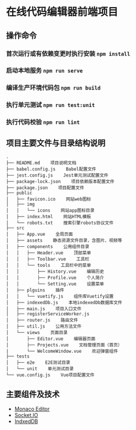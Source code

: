 # 在线代码编辑器前端项目

## 操作命令
### 首次运行或有依赖变更时执行安装 `npm install`
### 启动本地服务 `npm run serve`
### 编译生产环境代码包 `npm run build`
### 执行单元测试 `npm run test:unit`
### 执行代码校验 `npm run lint`


## 项目主要文件与目录结构说明
```
.
├── README.md    项目说明文档
├── babel.config.js    Babel配置文件
├── jest.config.js    Jest单元测试配置文件
├── package-lock.json    项目依赖版本配置文件
├── package.json    项目配置文件
├── public
│   ├── favicon.ico    网站web图标
│   ├── img
│   │   └── icons    网站app图标目录
│   ├── index.html    网站HTML模板
│   └── robots.txt    搜索引擎robots协议文件
├── src
│   ├── App.vue    全局页面
│   ├── assets    静态资源文件目录，含图片、视频等
│   ├── components    公用组件目录
│   │   ├── Header.vue    顶部菜单
│   │   ├── Toolbar.vue    工具栏
│   │   └── tools    工具栏中的菜单
│   │       ├── History.vue    编辑历史
│   │       ├── Profile.vue    个人简介
│   │       └── Setting.vue    设置菜单
│   ├── plguins    插件
│   │   └── vuetify.js    组件库Vuetify设置
│   ├── indexedDb.js    本地indexedDb数据库文件
│   ├── main.js    项目入口文件
│   ├── registerServiceWorker.js
│   ├── router.js    路由文件
│   ├── util.js    公用方法文件
│   └── views    页面目录
│       ├── Editor.vue    编辑器页面
│       ├── Projects.vue    文档管理页面（首页）
|       └── WelcomeWindow.vue    欢迎弹窗组件
├── tests
│   ├── e2e    E2E测试目录
│   └── unit    单元测试目录
└── vue.config.js    Vue项目配置文件
```

## 主要组件及技术
- [Monaco Editor](https://microsoft.github.io/monaco-editor/)
- [Socket.IO](https://socket.io/)
- [IndxedDB](https://developer.mozilla.org/zh-CN/docs/Web/API/IndexedDB_API)
